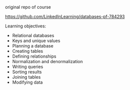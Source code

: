 original repo of course

https://github.com/LinkedInLearning/databases-pf-784293

Learning objectives:

- Relational databases
- Keys and unique values
- Planning a database
- Creating tables
- Defining relationships
- Normalization and denormalization
- Writing queries
- Sorting results
- Joining tables
- Modifying data
